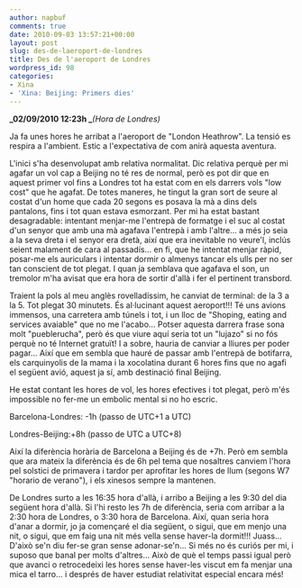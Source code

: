 ```yaml
---
author: napbuf
comments: true
date: 2010-09-03 13:57:21+00:00
layout: post
slug: des-de-laeroport-de-londres
title: Des de l'aeroport de Londres
wordpress_id: 98
categories:
- Xina
- 'Xina: Beijing: Primers dies'
---
```


**_02/09/2010
12:23h _**_(Hora de Londres)_

Ja fa unes hores he arribat a l'aeroport de "London Heathrow". La tensió es respira a l'ambient. Estic a l'expectativa de com anirà aquesta aventura.

L'inici s'ha desenvolupat amb relativa normalitat. Dic relativa perquè per mi agafar un vol cap a Beijing no té res de normal, però es pot dir que en aquest primer vol fins a Londres tot ha estat com en els darrers vols "low cost" que he agafat. De totes maneres, he tingut la gran sort de seure al costat d'un home que cada 20 segons es posava la mà a dins dels pantalons, fins i tot quan estava esmorzant. Per mi ha estat bastant desagradable: intentant menjar-me l'entrepà de formatge i el suc al costat d'un senyor que amb una mà agafava l'entrepà i amb l'altre... a més jo seia a la seva dreta i el senyor era dretà, així que era inevitable no veure'l, inclús seient malament de cara al passadís... en fi, que he intentat menjar ràpid, posar-me els auriculars i intentar dormir o almenys tancar els ulls per no ser tan conscient de tot plegat. I quan ja semblava que agafava el son, un tremolor m'ha avisat que era hora de sortir d'allà i fer el pertinent transbord.

Traient la pols al meu anglès rovelladíssim, he canviat de terminal: de la 3 a la 5. Tot plegat 30 minutets. És al·lucinant aquest aeroport!!! Té uns avions immensos, una carretera amb túnels i tot, i un lloc de "Shoping, eating and services avaiable" que no me l'acabo... Potser aquesta darrera frase sona molt "pueblerucha", però és que viure aquí seria tot un "lujazo" si no fós perquè no té Internet gratuït! I a sobre, hauria de canviar a lliures per poder pagar... Així que em sembla que hauré de passar amb l'entrepà de botifarra, els carquinyolis de la mama i la xocolatina durant 6 hores fins que no agafi el següent avió, aquest ja sí, amb destinació final Beijing.

He estat contant les hores de vol, les hores efectives i tot plegat, però m'és impossible no fer-me un embolic mental si no ho escric.

Barcelona-Londres: -1h (passo de UTC+1 a UTC)

Londres-Beijing:+8h (passo de UTC a UTC+8)

Així la diferència horària de Barcelona a Beijing és de +7h. Però em sembla que ara mateix la diferència és de 6h pel tema que nosaltres canviem l'hora pel solstici de primavera i tardor per aprofitar les hores de llum (segons W7 "horario de verano"), i els xinesos sempre la mantenen.

De Londres surto a les 16:35 hora d'allà, i arribo a Beijing a les 9:30 del dia següent hora d'allà. Si l'hi resto les 7h de diferència, seria com arribar a la 2:30 hora de Londres, o 3:30 hora de Barcelona. Així, quan seria hora d'anar a dormir, jo ja començaré el dia següent, o sigui, que em menjo una nit, o sigui, que em faig una nit més vella sense haver-la dormit!!! Juass... D'això se'n diu fer-se gran sense adonar-se'n... Si més no és curiós per mi, i suposo que banal per molts d'altres... Això de què el temps passi igual però que avanci o retrocedeixi les hores sense haver-les viscut em fa menjar una mica el tarro... i després de haver estudiat relativitat especial encara més!
